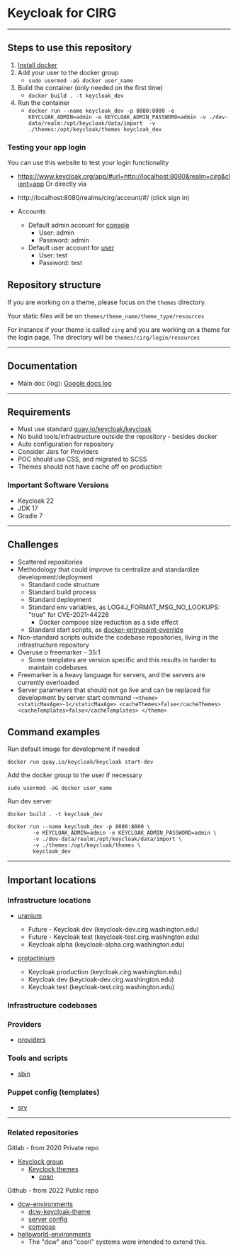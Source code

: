 # Keycloak for CIRG

---

## Steps to use this repository

1. [Install docker](https://docs.docker.com/engine/install/debian/)
2. Add your user to the docker group
   - `sudo usermod -aG docker user_name`
3. Build the container (only needed on the first time)
   - `docker build . -t keycloak_dev`
4. Run the container
   - `docker run --name keycloak_dev -p 8080:8080 -e KEYCLOAK_ADMIN=admin -e KEYCLOAK_ADMIN_PASSWORD=admin -v ./dev-data/realm:/opt/keycloak/data/import  -v ./themes:/opt/keycloak/themes keycloak_dev`

### Testing your app login
You can use this website to test your login functionality
- https://www.keycloak.org/app/#url=http://localhost:8080&realm=cirg&client=app
Or directly via
- http://localhost:8080/realms/cirg/account/#/ (click sign in)

- Accounts
  - Default admin account for [console](http://0.0.0.0:8080/admin/master/console/#/master)
      - User: admin
      - Password: admin
  - Default user account for [user](http://localhost:8080/realms/cirg/account/#/)
    - User: test
    - Password: test

## Repository structure

If you are working on a theme, please focus on the `themes` directory.

Your static files will be on `themes/theme_name/theme_type/resources`

For instance if your theme is called `cirg` and you are working on a theme for the login page,
The directory will be `themes/cirg/login/resources`

---

## Documentation
 - Main doc (log): [Google docs log](https://docs.google.com/document/d/1QVlPUxxprRUYIsNMxpmfGYB9xFuW1vks43U1r8zHCR4/edit?pli=1#heading=h.ygo9dgskih9a)

---

## Requirements
 - Must use standard [quay.io/keycloak/keycloak](https://quay.io/repository/keycloak/keycloak)
 - No build tools/infrastructure outside the repository - besides docker
 - Auto configuration for repository
 - Consider Jars for Providers
 - POC should use CSS, and migrated to SCSS
 - Themes should not have cache off on production

### Important Software Versions

  - Keycloak 22
  - JDK 17
  - Gradle 7

---

## Challenges

- Scattered repositories
- Methodology that could improve to centralize and standardize development/deployment
  - Standard code structure
  - Standard build process
  - Standard deployment
  - Standard env variables, as LOG4J_FORMAT_MSG_NO_LOOKUPS: "true" for CVE-2021-44228
    - Docker compose size reduction as a side effect
  - Standard start scripts, as [docker-entrypoint-override](https://github.com/uwcirg/dcw-environments/blob/main/dev/config/keycloak/docker-entrypoint-override.sh)
- Non-standard scripts outside the codebase repositories, living in the infrastructure repository
- Overuse o freemarker - 35:1
  - Some templates are version specific and this results in harder to maintain codebases
- Freemarker is a heavy language for servers, and the servers are currently overloaded
- Server parameters that should not go live and can be replaced for development by server start command
  -`
      <theme>
      <staticMaxAge>-1</staticMaxAge>
      <cacheThemes>false</cacheThemes>
      <cacheTemplates>false</cacheTemplates>
      </theme>
  `

## Command examples

Run default image for development if needed

```docker run quay.io/keycloak/keycloak start-dev```

Add the docker group to the user if necessary

```sudo usermod -aG docker user_name```

Run dev server

```
docker build . -t keycloak_dev

docker run --name keycloak_dev -p 8080:8080 \
        -e KEYCLOAK_ADMIN=admin -e KEYCLOAK_ADMIN_PASSWORD=admin \
        -v ./dev-data/realm:/opt/keycloak/data/import \
        -v ./themes:/opt/keycloak/themes \
        keycloak_dev
```

---

## Important locations

### Infrastructure locations
- [uranium](https://gitlab.cirg.washington.edu/infrastructure/puppet-admins/puppet-6-server/-/blob/development/data/nodes/uranium.cirg.washington.edu.yaml)
    - Future - Keycloak dev (keycloak-dev.cirg.washington.edu)
    - Future - Keycloak test (keycloak-test.cirg.washington.edu)
    - Keycloak alpha (keycloak-alpha.cirg.washington.edu)

- [protactinium](https://gitlab.cirg.washington.edu/infrastructure/puppet-admins/puppet-6-server/-/blob/development/data/nodes/uranium.cirg.washington.edu.yaml)
  - Keycloak production (keycloak.cirg.washington.edu)
  - Keycloak dev (keycloak-dev.cirg.washington.edu) 
  - Keycloak test (keycloak-test.cirg.washington.edu)

### Infrastructure codebases

### Providers
- [providers](https://gitlab.cirg.washington.edu/infrastructure/puppet-admins/puppet-6-server/-/tree/development/site/keycloak_server/files/Debian/_default_/srv/www/keycloak/providers)

### Tools and scripts
- [sbin](https://gitlab.cirg.washington.edu/infrastructure/puppet-admins/puppet-6-server/-/tree/development/site/keycloak_server/files/Debian/_default_/usr/local/sbin)

### Puppet config (templates)
- [srv](https://gitlab.cirg.washington.edu/infrastructure/puppet-admins/puppet-6-server/-/tree/development/site/keycloak_server/templates/Debian/_default_/srv/www/keycloak)

---

### Related repositories
Gitlab - from 2020
Private repo
- [Keyclock group](https://gitlab.cirg.washington.edu/keycloak)
  - [Keyclock themes](https://gitlab.cirg.washington.edu/keycloak/themes)
    - [cosri](https://gitlab.cirg.washington.edu/keycloak/themes/cosri)

Github - from 2022
Public repo
- [dcw-environments](https://github.com/uwcirg/dcw-environments)
  - [dcw-keycloak-theme](https://github.com/uwcirg/dcw-keycloak-theme)
  - [server config](https://github.com/uwcirg/dcw-environments/tree/main/dev/config/keycloak)
  - [compose](https://github.com/uwcirg/dcw-environments/blob/main/dev/docker-compose.yaml)
- [helloworld-environments](https://github.com/uwcirg/helloworld-environments)
  - The "dcw" and "cosri" systems were intended to extend this.

